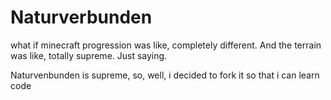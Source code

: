# Naturverbunden
what if minecraft progression was like, completely different. And the terrain was like, totally supreme. Just saying.

Naturvenbunden is supreme, so, well, i decided to fork it so that i can learn code
